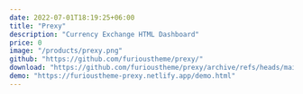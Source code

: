 ```yaml
---
date: 2022-07-01T18:19:25+06:00
title: "Prexy"
description: "Currency Exchange HTML Dashboard"
price: 0
image: "/products/prexy.png"
github: "https://github.com/furioustheme/prexy/"
download: "https://github.com/furioustheme/prexy/archive/refs/heads/main.zip"
demo: "https://furioustheme-prexy.netlify.app/demo.html"
---
```


